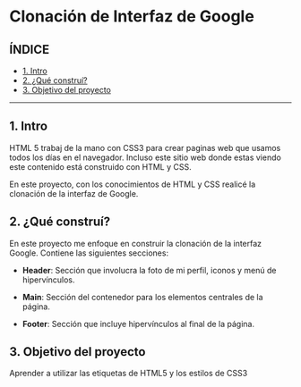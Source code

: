 # Clonación de Interfaz de Google

## ÍNDICE

* [1. Intro](https://github.com/LeiramLF/clondegoogle/blob/main/README.md#1-intro)
* [2. ¿Qué construí?](#)
* [3. Objetivo del proyecto](#)

****

## 1. Intro
HTML 5 trabaj de la mano con CSS3 para crear paginas web que usamos todos los días en el navegador. Incluso este sitio web donde estas viendo este contenido está construido con HTML y CSS.

En este proyecto, con los conocimientos de HTML y CSS realicé la clonación de la interfaz de Google.


## 2. ¿Qué construí?
En este proyecto me enfoque en construir la clonación de la interfaz Google. Contiene las siguientes secciones:

* **Header**: Sección que involucra la foto de mi perfil, iconos y menú de hipervínculos.

* **Main**: Sección del contenedor para los elementos centrales de la página.

* **Footer**: Sección que incluye hipervínculos al final de la página.


## 3. Objetivo del proyecto
Aprender a utilizar las etiquetas de HTML5 y los estilos de CSS3
